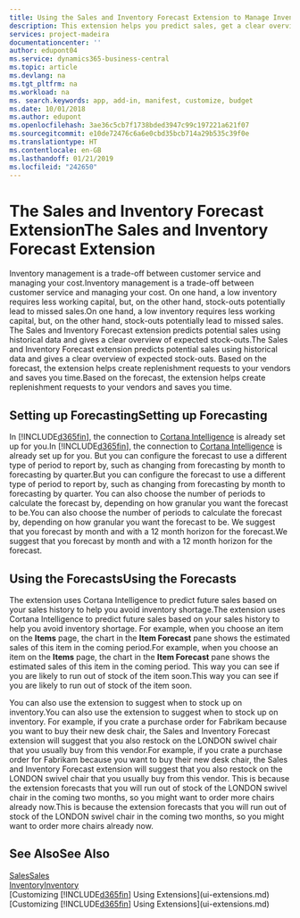 ```yaml
---
title: Using the Sales and Inventory Forecast Extension to Manage Inventory | Microsoft Docs
description: This extension helps you predict sales, get a clear overview of expected stock-outs, and even helps you create replenishment requests to vendors.
services: project-madeira
documentationcenter: ''
author: edupont04
ms.service: dynamics365-business-central
ms.topic: article
ms.devlang: na
ms.tgt_pltfrm: na
ms.workload: na
ms. search.keywords: app, add-in, manifest, customize, budget
ms.date: 10/01/2018
ms.author: edupont
ms.openlocfilehash: 3ae36c5cb7f1738bded3947c99c197221a621f07
ms.sourcegitcommit: e10de72476c6a6e0cbd35bcb714a29b535c39f0e
ms.translationtype: HT
ms.contentlocale: en-GB
ms.lasthandoff: 01/21/2019
ms.locfileid: "242650"
---
```

# <a name="the-sales-and-inventory-forecast-extension"></a><span data-ttu-id="66c9b-103">The Sales and Inventory Forecast Extension</span><span class="sxs-lookup"><span data-stu-id="66c9b-103">The Sales and Inventory Forecast Extension</span></span>
<span data-ttu-id="66c9b-104">Inventory management is a trade-off between customer service and managing your cost.</span><span class="sxs-lookup"><span data-stu-id="66c9b-104">Inventory management is a trade-off between customer service and managing your cost.</span></span> <span data-ttu-id="66c9b-105">On one hand, a low inventory requires less working capital, but, on the other hand, stock-outs potentially lead to missed sales.</span><span class="sxs-lookup"><span data-stu-id="66c9b-105">On one hand, a low inventory requires less working capital, but, on the other hand, stock-outs potentially lead to missed sales.</span></span> <span data-ttu-id="66c9b-106">The Sales and Inventory Forecast extension predicts potential sales using historical data and gives a clear overview of expected stock-outs.</span><span class="sxs-lookup"><span data-stu-id="66c9b-106">The Sales and Inventory Forecast extension predicts potential sales using historical data and gives a clear overview of expected stock-outs.</span></span> <span data-ttu-id="66c9b-107">Based on the forecast, the extension helps create replenishment requests to your vendors and saves you time.</span><span class="sxs-lookup"><span data-stu-id="66c9b-107">Based on the forecast, the extension helps create replenishment requests to your vendors and saves you time.</span></span>  

## <a name="setting-up-forecasting"></a><span data-ttu-id="66c9b-108">Setting up Forecasting</span><span class="sxs-lookup"><span data-stu-id="66c9b-108">Setting up Forecasting</span></span>
<span data-ttu-id="66c9b-109">In [!INCLUDE[d365fin](includes/d365fin_md.md)], the connection to [Cortana Intelligence](https://www.microsoft.com/en-us/cloud-platform/what-is-cortana-intelligence-suite) is already set up for you.</span><span class="sxs-lookup"><span data-stu-id="66c9b-109">In [!INCLUDE[d365fin](includes/d365fin_md.md)], the connection to [Cortana Intelligence](https://www.microsoft.com/en-us/cloud-platform/what-is-cortana-intelligence-suite) is already set up for you.</span></span> <span data-ttu-id="66c9b-110">But you can configure the forecast to use a different type of period to report by, such as changing from forecasting by month to forecasting by quarter.</span><span class="sxs-lookup"><span data-stu-id="66c9b-110">But you can configure the forecast to use a different type of period to report by, such as changing from forecasting by month to forecasting by quarter.</span></span> <span data-ttu-id="66c9b-111">You can also choose the number of periods to calculate the forecast by, depending on how granular you want the forecast to be.</span><span class="sxs-lookup"><span data-stu-id="66c9b-111">You can also choose the number of periods to calculate the forecast by, depending on how granular you want the forecast to be.</span></span> <span data-ttu-id="66c9b-112">We suggest that you forecast by month and with a 12 month horizon for the forecast.</span><span class="sxs-lookup"><span data-stu-id="66c9b-112">We suggest that you forecast by month and with a 12 month horizon for the forecast.</span></span>  

## <a name="using-the-forecasts"></a><span data-ttu-id="66c9b-113">Using the Forecasts</span><span class="sxs-lookup"><span data-stu-id="66c9b-113">Using the Forecasts</span></span>
<span data-ttu-id="66c9b-114">The extension uses Cortana Intelligence to predict future sales based on your sales history to help you avoid inventory shortage.</span><span class="sxs-lookup"><span data-stu-id="66c9b-114">The extension uses Cortana Intelligence to predict future sales based on your sales history to help you avoid inventory shortage.</span></span> <span data-ttu-id="66c9b-115">For example, when you choose an item on the **Items** page, the chart in the **Item Forecast** pane shows the estimated sales of this item in the coming period.</span><span class="sxs-lookup"><span data-stu-id="66c9b-115">For example, when you choose an item on the **Items** page, the chart in the **Item Forecast** pane shows the estimated sales of this item in the coming period.</span></span> <span data-ttu-id="66c9b-116">This way you can see if you are likely to run out of stock of the item soon.</span><span class="sxs-lookup"><span data-stu-id="66c9b-116">This way you can see if you are likely to run out of stock of the item soon.</span></span>  

<span data-ttu-id="66c9b-117">You can also use the extension to suggest when to stock up on inventory.</span><span class="sxs-lookup"><span data-stu-id="66c9b-117">You can also use the extension to suggest when to stock up on inventory.</span></span> <span data-ttu-id="66c9b-118">For example, if you crate a purchase order for Fabrikam because you want to buy their new desk chair, the Sales and Inventory Forecast extension will suggest that you also restock on the LONDON swivel chair that you usually buy from this vendor.</span><span class="sxs-lookup"><span data-stu-id="66c9b-118">For example, if you crate a purchase order for Fabrikam because you want to buy their new desk chair, the Sales and Inventory Forecast extension will suggest that you also restock on the LONDON swivel chair that you usually buy from this vendor.</span></span> <span data-ttu-id="66c9b-119">This is because the extension forecasts that you will run out of stock of the LONDON swivel chair in the coming two months, so you might want to order more chairs already now.</span><span class="sxs-lookup"><span data-stu-id="66c9b-119">This is because the extension forecasts that you will run out of stock of the LONDON swivel chair in the coming two months, so you might want to order more chairs already now.</span></span>  

## <a name="see-also"></a><span data-ttu-id="66c9b-120">See Also</span><span class="sxs-lookup"><span data-stu-id="66c9b-120">See Also</span></span>
[<span data-ttu-id="66c9b-121">Sales</span><span class="sxs-lookup"><span data-stu-id="66c9b-121">Sales</span></span>](sales-manage-sales.md)  
[<span data-ttu-id="66c9b-122">Inventory</span><span class="sxs-lookup"><span data-stu-id="66c9b-122">Inventory</span></span>](inventory-manage-inventory.md)  
<span data-ttu-id="66c9b-123">[Customizing [!INCLUDE[d365fin](includes/d365fin_md.md)] Using Extensions](ui-extensions.md)</span><span class="sxs-lookup"><span data-stu-id="66c9b-123">[Customizing [!INCLUDE[d365fin](includes/d365fin_md.md)] Using Extensions](ui-extensions.md)</span></span>  
